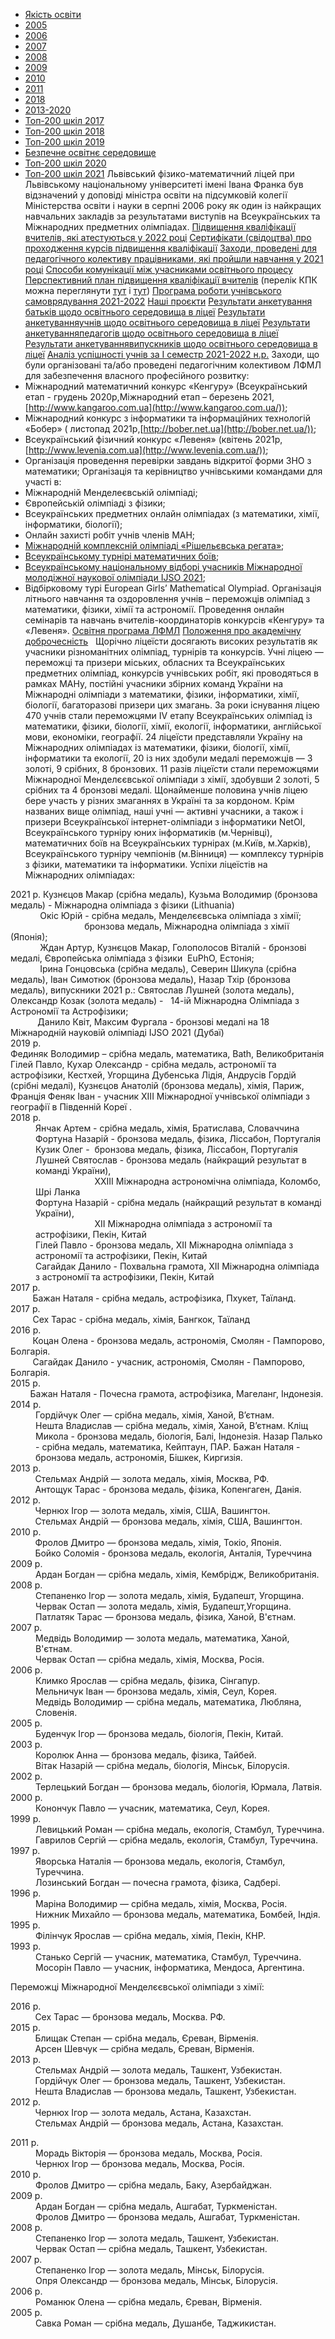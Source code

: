 - [Якість освіти](/якість-освіти/)
- [2005](/якість-освіти/2005/)
- [2006](/якість-освіти/2006/)
- [2007](/якість-освіти/2007/)
- [2008](/якість-освіти/2008/)
- [2009](/якість-освіти/2009/)
- [2010](/якість-освіти/2010/)
- [2011](/якість-освіти/2011/)
- [2018](/якість-освіти/2018/)
- [2013-2020](/якість-освіти/2013-2020/)
- [Топ-200 шкіл 2017](/якість-освіти/топ-200-шкіл-2017/)
- [Топ-200 шкіл 2018](/якість-освіти/топ-200-шкіл-2018/)
- [Топ-200 шкіл 2019](/якість-освіти/топ-200-шкіл-2019/)
- [Безпечне освітнє середовище](/якість-освіти/безпечне-освітнє-середовище/)
- [Топ-200 шкіл 2020](/якість-освіти/топ-200-шкіл-2020/)
- [Топ-200 шкіл 2021](/якість-освіти/топ-200-шкіл-2021/)
Львівський фізико-математичний ліцей при Львівському національному університеті імені Івана Франка був відзначений у доповіді міністра освіти на підсумковій колегії Міністерства освіти і науки в серпні 2006 року як один із найкращих навчальних закладів за результатами виступів на Всеукраїнських та Міжнародних предметних олімпіадах.
[Підвищення кваліфікації вчителів, які атестуються у 2022 році](/files/якість-освіти/атестація-і-курси.docx)
[Сертифікати (свідоцтва) про проходження курсів підвищення кваліфікації](/files/якість-освіти/сертифікати-свідоцтва-про-проходження-курсів-підвищення-кваліфікації.xlsx)
[Заходи, проведені для педагогічного колективу працівниками, які пройшли навчання у 2021 році](/files/якість-освіти/мо-доповіді.docx)
[Способи комунікації між учасниками освітнього процесу](/files/якість-освіти/наказ-способи-комунікації.pdf)
[Перспективний план підвищення кваліфікації вчителів](/files/якість-освіти/лист-замовлення-на-кпк-у-2022-році.docx) (перелік КПК можна переглянути [тут](/files/якість-освіти/перелік-кпк-при-лоіппо-на-2022-рік-ззсо.docx) і [тут](/files/якість-освіти/перелік-кпк-цпрпп-на-2022-р.docx))
[Програма роботи учнівського самоврядування 2021-2022](/files/якість-освіти/програма-роботи-учнівського-самоврядування-2021-2022.pdf)
[Наші проєкти](/files/якість-освіти/наші-проєкти.pdf)
[Результати анкетування батьків щодо освітнього середовища в ліцеї](/files/якість-освіти/анкета-батьки.pdf)
[Результати анкетуванняучнів щодо освітнього середовища в ліцеї](/files/якість-освіти/результати-анкетування-учнів.pdf)
[Результати анкетуванняпедагогів щодо освітнього середовища в ліцеї](/files/якість-освіти/результати-вчителі.pdf)
[Результати анкетуваннявипускників щодо освітнього середовища в ліцеї](/files/якість-освіти/анкета-випускників.pdf)
[Аналіз успішності учнів за І семестр 2021-2022 н.р.](/files/якість-освіти/успішність-і-семестр.pdf)
Заходи, що були організовані та/або проведені педагогічним колективом ЛФМЛ для забезпечення власного професійного розвитку:
- Міжнародний математичний конкурс «Кенгуру» (Всеукраїнський етап - грудень 2020р,Міжнародний етап – березень 2021, [http://www.kangaroo.com.ua](http://www.kangaroo.com.ua/));
- Міжнародний конкурс з інформатики та інформаційних технологій «Бобер» ( листопад 2021р,[http://bober.net.ua](http://bober.net.ua/));
- Всеукраїнський фізичний конкурс «Левеня» (квітень 2021р,[http://www.levenia.com.ua](http://www.levenia.com.ua/));
- Організація проведення перевірки завдань відкритої форми ЗНО з математики;
Організація та керівництво учнівськими командами для участі в:
- Міжнародній Менделеєвській олімпіаді;
- Європейській олімпіаді з фізики;
- Всеукраїнських предметних онлайн олімпіадах (з математики, хімії, інформатики, біології);
- Онлайн захисті робіт учнів членів МАН;
- [Міжнародній комплексній олімпіаді «Рішельєвська регата»](/%D0%BD%D0%BE%D0%B2%D0%B8%D0%BD%D0%B8/%D0%B2%D1%96%D1%82%D0%B0%D1%94%D0%BC%D0%BE-%D0%BB%D1%96%D1%86%D0%B5%D1%97%D1%81%D1%82%D1%96%D0%B2-%D0%B7-%D1%83%D1%81%D0%BF%D1%96%D1%88%D0%BD%D0%B8%D0%BC-%D0%B2%D0%B8%D1%81%D1%82%D1%83%D0%BF%D0%BE%D0%BC-%D0%BD%D0%B0-%D1%80%D1%96%D1%88%D0%B5%D0%BB%D1%8C%D1%94%D0%B2%D1%81%D1%8C%D0%BA%D1%96%D0%B9-%D1%80%D0%B5%D0%B3%D0%B0%D1%82%D1%96/);
- [Всеукраїнському турнірі математичних боїв](/%D0%BD%D0%BE%D0%B2%D0%B8%D0%BD%D0%B8/%D0%B2%D1%96%D1%82%D0%B0%D1%94%D0%BC%D0%BE-%D1%83%D1%87%D0%B0%D1%81%D0%BD%D0%B8%D0%BA%D1%96%D0%B2-xv-%D0%B2%D1%81%D0%B5%D1%83%D0%BA%D1%80%D0%B0%D1%97%D0%BD%D1%81%D1%8C%D0%BA%D0%BE%D0%B3%D0%BE-%D1%82%D1%83%D1%80%D0%BD%D1%96%D1%80%D1%83-%D0%BC%D0%B0%D1%82%D0%B5%D0%BC%D0%B0%D1%82%D0%B8%D1%87%D0%BD%D0%B8%D1%85-%D0%B1%D0%BE%D1%97%D0%B2-%D1%96%D0%BC%D0%B5%D0%BD%D1%96-%D0%B0%D0%BA%D0%B0%D0%B4%D0%B5%D0%BC%D1%96%D0%BA%D0%B0-%D1%96%D1%96%D0%BB%D1%8F%D1%88%D0%BA%D0%B0/);
- [Всеукраїнському національному відборі учасників Міжнародної молодіжної наукової олімпіади IJSO 2021](/%D0%BD%D0%BE%D0%B2%D0%B8%D0%BD%D0%B8/%D0%B2%D1%96%D1%82%D0%B0%D1%94%D0%BC%D0%BE-%D0%BB%D1%96%D1%86%D0%B5%D1%97%D1%81%D1%82%D1%96%D0%B2-%D0%B7-%D1%83%D1%81%D0%BF%D1%96%D1%88%D0%BD%D0%B8%D0%BC-%D0%BF%D1%80%D0%BE%D1%85%D0%BE%D0%B4%D0%B6%D0%B5%D0%BD%D0%BD%D1%8F%D0%BC-%D0%B2%D1%96%D0%B4%D0%B1%D0%BE%D1%80%D1%96%D0%B2-%D0%BD%D0%B0-%D0%BC%D1%96%D0%B6%D0%BD%D0%B0%D1%80%D0%BE%D0%B4%D0%BD%D1%96-%D0%BE%D0%BB%D1%96%D0%BC%D0%BF%D1%96%D0%B0%D0%B4%D0%B8/);
- Відбірковому турі European Girls’ Mathematical Olympiad.
Організація літнього навчання та оздоровлення учнів – переможців олімпіад з математики, фізики, хімії та астрономії.
Проведення онлайн семінарів та навчань вчителів-координаторів конкурсів «Кенгуру» та «Левеня».
[Освітня програма ЛФМЛ](/files/якість-освіти/освітня-програма.pdf)
[Положення про академічну доброчесність](/files/якість-освіти/академічна-доброчесність.pdf)
 
Щорічно ліцеїсти досягають високих результатів як учасники різноманітних олімпіад, турнірів та конкурсів. Учні ліцею — переможці та призери міських, обласних та Всеукраїнських предметних олімпіад, конкурсів учнівських робіт, які проводяться в рамках МАНу, постійні учасники збірних команд України на Міжнародні олімпіади з математики, фізики, інформатики, хімії, біології, багаторазові призери цих змагань.
За роки існування ліцею 470 учнів стали переможцями IV етапу Всеукраїнських олімпіад із математики, фізики, біології, хімії, екології, інформатики, англійської мови, економіки, географії.
24 ліцеїсти представляли Україну на Міжнародних олімпіадах із математики, фізики, біології, хімії, інформатики та екології, 20 із них здобули медалі переможців — 3 золоті, 9 срібних, 8 бронзових.
11 разів ліцеїсти стали переможцями Міжнародної Менделєєвської олімпіади з хімії, здобувши 2 золоті, 5 срібних та 4 бронзові медалі.
Щонайменше половина учнів ліцею бере участь у різних змаганнях в Україні та за кордоном. Крім названих вище олімпіад, наші учні — активні учасники, а також і призери Всеукраїнської інтернет-олімпіади з інформатики NetOI, Всеукраїнського турніру юних інформатиків (м.Чернівці), математичних боїв на Всеукраїнських турнірах (м.Київ, м.Харків), Всеукраїнського турніру чемпіонів (м.Вінниця) — комплексу турнірів з фізики, математики та інформатики.
Успіхи ліцеїстів на Міжнародних олімпіадах:
<dl>
<dt>2021 р. Кузнєцов Макар (срібна медаль), Кузьма Володимир (бронзова медаль) - Міжнародна олімпіада з фізики (Lithuania)</dt>
<dt>            Окіс Юрій - срібна медаль, Менделєєвська олімпіада з хімії; </dt>
<dt>                              бронзова медаль, Міжнародна олімпіада з хімії (Японія);</dt>
<dt>            Ждан Артур, Кузнєцов Макар, Голополосов Віталій - бронзові медалі, Європейська олімпіада з фізики  EuPhO, Естонія;</dt>
<dt>            Ірина Гонцовська (срібна медаль), Северин Шикула (срібна медаль), Іван Симотюк (бронзова медаль), Назар Тхір (бронзова медаль), випускники 2021 р.: Святослав Лушней (золота медаль), Олександр Козак (золота медаль) -   14-ій Міжнародна Олімпіада з Астрономії та Астрофізики;</dt>
<dt>           Данило Квіт, Максим Фургала - бронзові медалі на 18 Міжнародній науковій олімпіаді IJSO 2021 (Дубаї)
</dt>
<dt>2019 р.</dt>
<dt>
Фединяк Володимир – срібна медаль, математика, Bath, Великобританія
Гілей Павло, Кухар Олександр - срібна медаль, астрономії та астрофізики, Кестхей, Угорщина
Дубенська Лідія, Андрусів Гордій (срібні медалі), Кузнєцов Анатолій (бронзова медаль), хімія, Париж, Франція
Феняк Іван - учасник XIII Міжнародної учнівської олімпіади з географії в Південній Кореї .
</dt>
<dt>2018 р.</dt>
<dd>Янчак Артем - срібна медаль, хімія, Братислава, Словаччина</dd>
<dd>Фортуна Назарій - бронзова медаль, фізика, Ліссабон, Португалія</dd>
<dd>Кузик Олег -  бронзова медаль, фізика, Ліссабон, Португалія</dd>
<dd>Лушней Святослав - бронзова медаль (найкращий результат в команді України), </dd>
<dd>                        ХХІІІ Міжнародна астрономічна олімпіада, Коломбо, Шрі Ланка</dd>
<dd>Фортуна Назарій - срібна медаль (найкращий результат в команді України),</dd>
<dd>                        ХІІ Міжнародна олімпіада з астрономії та астрофізики, Пекін, Китай</dd>
<dd>Гілей Павло - бронзова медаль, ХІІ Міжнародна олімпіада з астрономії та астрофізики, Пекін, Китай</dd>
<dd>Сагайдак Данило - Похвальна грамота, ХІІ Міжнародна олімпіада з астрономії та астрофізики, Пекін, Китай</dd>
<dt>2017 р.</dt>
<dt>         Бажан Наталя - срібна медаль, астрофізика, Пхукет, Таїланд.</dt>
<dt>2017 р.</dt>
<dt>         Сех Тарас - срібна медаль, хімія, Бангкок, Таїланд</dt>
<dt>2016 р. </dt>
<dt>         Коцан Олена - бронзова медаль, астрономія, Смолян - Пампорово, Болгарія.</dt>
<dt>         Сагайдак Данило - учасник, астрономія, Смолян - Пампорово, Болгарія.</dt>
<dt>2015 р.</dt>
<dt>        Бажан Наталя - Почесна грамота, астрофізика, Магеланг, Індонезія.</dt>
<dt>2014 р.</dt>
<dd>Гордійчук Олег — срібна медаль, хімія, Ханой, В’єтнам.</dd>
<dd>
Нешта Владислав — срібна медаль, хімія, Ханой, В’єтнам.
Кліщ Микола - бронзова медаль, біологія, Балі, Індонезія.
Назар Палько - срібна медаль, математика, Кейптаун, ПАР.
Бажан Наталя - бронзова медаль, астрономія, Бішкек, Киргизія.
</dd>
<dt>2013 р.</dt>
<dt>          Стельмах Андрій — золота медаль, хімія, Москва, РФ.</dt>
<dt>          Антощук Тарас - бронзова медаль, фізика, Копенгаген, Данія.</dt>
<dt>2012 р.</dt>
<dt>          Чернюх Ігор — золота медаль, хімія, США, Вашингтон.</dt>
<dt>          Стельмах Андрій — бронзова медаль, хімія, США, Вашингтон.</dt>
<dt>2010 р.</dt>
<dt>          Фролов Дмитро — бронзова медаль, хімія, Токіо, Японія.</dt>
<dt>          Бойко Соломія - бронзова медаль, екологія, Анталія, Туреччина</dt>
<dt>2009 р.</dt>
<dd>Ардан Богдан — срібна медаль, хімія, Кембрідж, Великобританія.</dd>
<dt>2008 р.</dt>
<dd>Степаненко Ігор — золота медаль, хімія, Будапешт, Угорщина.</dd>
<dd>Червак Остап — золота медаль, хімія, Будапешт,Угорщина.</dd>
<dd>Патлатяк Тарас — бронзова медаль, фізика, Ханой, В'єтнам.</dd>
<dt>2007 р.</dt>
<dd>Медвідь Володимир — золота медаль, математика, Ханой, В'єтнам.</dd>
<dd>Червак Остап — срібна медаль, хімія, Москва, Росія.</dd>
<dt>2006 р.</dt>
<dd>Климко Ярослав — срібна медаль, фізика, Сінгапур.</dd>
<dd>Мельничук Іван — бронзова медаль, хімія, Сеул, Корея.</dd>
<dd>Медвідь Володимир — срібна медаль, математика, Любляна, Словенія.</dd>
<dt>2005 р.</dt>
<dd>Буденчук Ігор — бронзова медаль, біологія, Пекін, Китай.</dd>
<dt>2003 р.</dt>
<dd>Королюк Анна — бронзова медаль, фізика, Тайбей.</dd>
<dd>Вітак Назарій — срібна медаль, біологія, Мінськ, Білорусія.</dd>
<dt>2002 р.</dt>
<dd>Терлецький Богдан — бронзова медаль, біологія, Юрмала, Латвія.</dd>
<dt>2000 р.</dt>
<dd>Конончук Павло — учасник, математика, Сеул, Корея.</dd>
<dt>1999 р.</dt>
<dd>Левицький Роман — срібна медаль, екологія, Cтамбул, Туреччина.</dd>
<dd>Гаврилов Сергій — срібна медаль, екологія, Cтамбул, Туреччина.</dd>
<dt>1997 р.</dt>
<dd>Яворська Наталія — бронзова медаль, екологія, Cтамбул, Туреччина.</dd>
<dd>Лозинський Богдан — почесна грамота, фізика, Садбері.</dd>
<dt>1996 р.</dt>
<dd>Маріна Володимир — срібна медаль, хімія, Москва, Росія.</dd>
<dd>Нижник Михайло — бронзова медаль, математика, Бомбей, Індія.</dd>
<dt>1995 р.</dt>
<dd>Філінчук Ярослав — срібна медаль, хімія, Пекін, КНР.</dd>
<dt>1993 р.</dt>
<dd>Станько Сергій — учасник, математика, Cтамбул, Туреччина.</dd>
<dd>Мосорін Павло — учасник, інформатика, Мендоса, Аргентина.</dd>
</dl>
Переможці Міжнародної Менделєєвської олімпіади з хімії:
<dl>
<dt>2016 р.</dt>
<dt>          Сех Тарас — бронзова медаль, Москва. РФ.</dt>
<dt>2015 р.</dt>
<dt>          Блищак Степан — срібна медаль, Єреван, Вірменія.</dt>
<dt>          Арсен Шевчук — срібна медаль, Єреван, Вірменія.</dt>
<dt>2013 р.</dt>
<dt>          Стельмах Андрій — золота медаль, Ташкент, Узбекистан.</dt>
<dt>          Гордійчук Олег — бронзова медаль, Ташкент, Узбекистан.</dt>
<dt>          Нешта Владислав — бронзова медаль, Ташкент, Узбекистан.</dt>
<dt>2012 р.</dt>
<dt>          Чернюх Ігор — золота медаль, Астана, Казахстан.</dt>
<dt>          Стельмах Андрій — бронзова медаль, Астана, Казахстан.</dt>
</dl>
<dl>
<dt></dt>
<dt>2011 р.</dt>
<dd>Морадь Вікторія — бронзова медаль, Москва, Росія.</dd>
<dd>Чернюх Ігор — бронзова медаль, Москва, Росія.</dd>
<dt>2010 р.</dt>
<dd>Фролов Дмитро — срібна медаль, Баку, Азербайджан.</dd>
<dt>2009 р.</dt>
<dd>Ардан Богдан — срібна медаль, Ашгабат, Туркменістан.</dd>
<dd>Фролов Дмитро — бронзова медаль, Ашгабат, Туркменістан.</dd>
<dt>2008 р.</dt>
<dd>Степаненко Ігор — золота медаль, Ташкент, Узбекистан.</dd>
<dd>Червак Остап — срібна медаль, Ташкент, Узбекистан.</dd>
<dt>2007 р.</dt>
<dd>Степаненко Ігор — золота медаль, Мінськ, Білорусія.</dd>
<dd>Опря Олександр — бронзова медаль, Мінськ, Білорусія.</dd>
<dt>2006 р.</dt>
<dd>Романюк Олена — срібна медаль, Єреван, Вірменія.</dd>
<dt>2005 р.</dt>
<dd>Савка Роман — срібна медаль, Душанбе, Таджикистан.</dd>
</dl>
